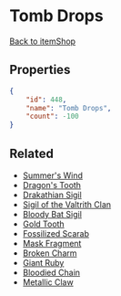 # Tomb Drops

<no description available>

[Back to itemShop](../item-shops.md)

## Properties

```json
{
    "id": 448,
    "name": "Tomb Drops",
    "count": -100
}
```

## Related

- [Summer's Wind](../items/14061-summer-s-wind.md)
- [Dragon's Tooth](../items/14062-dragon-s-tooth.md)
- [Drakathian Sigil](../items/14063-drakathian-sigil.md)
- [Sigil of the Valtrith Clan](../items/14064-sigil-of-the-valtrith-clan.md)
- [Bloody Bat Sigil](../items/14065-bloody-bat-sigil.md)
- [Gold Tooth](../items/14066-gold-tooth.md)
- [Fossilized Scarab](../items/14067-fossilized-scarab.md)
- [Mask Fragment](../items/14068-mask-fragment.md)
- [Broken Charm](../items/14069-broken-charm.md)
- [Giant Ruby](../items/14070-giant-ruby.md)
- [Bloodied Chain](../items/14071-bloodied-chain.md)
- [Metallic Claw](../items/14072-metallic-claw.md)

